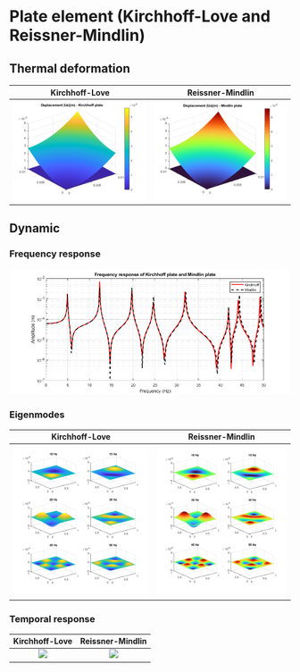 # Plate element (Kirchhoff-Love and Reissner-Mindlin)

## Thermal deformation
<div align="center">

Kirchhoff-Love             |  Reissner-Mindlin
:-------------------------:|:-------------------------:
![](https://github.com/NguyenPhucVietKhoa/Plate-FEM/blob/main/Image/thermal_defor_Kirchhoff.png) |  ![](https://github.com/NguyenPhucVietKhoa/Plate-FEM/blob/main/Image/thermal_defor_Mindlin.png)

</div>

## Dynamic
### Frequency response
<div align="center">
  
  ![](https://github.com/NguyenPhucVietKhoa/Plate-FEM/blob/main/Image/Frequency_response.png)
  
</div>

### Eigenmodes
<div align="center">

Kirchhoff-Love             |  Reissner-Mindlin
:-------------------------:|:-------------------------:
![](https://github.com/NguyenPhucVietKhoa/Plate-FEM/blob/main/Image/Kirchhoff_harmonic.png) |  ![](https://github.com/NguyenPhucVietKhoa/Plate-FEM/blob/main/Image/Mindlin_harmonic.png)

</div>

### Temporal response
<div align="center">

Kirchhoff-Love             |  Reissner-Mindlin
:-------------------------:|:-------------------------:
![](https://github.com/NguyenPhucVietKhoa/Plate-FEM/blob/main/Image/Kirchhoff.gif) |  ![](https://github.com/NguyenPhucVietKhoa/Plate-FEM/blob/main/Image/Mindlin.gif)
  
  
</div>
